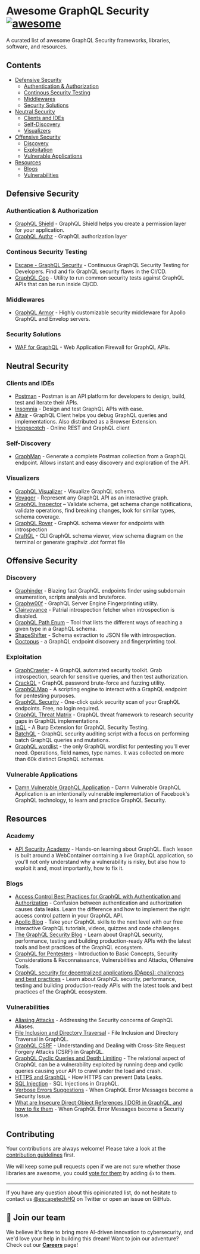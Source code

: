 <!--lint disable awesome-list-item awesome-toc-->

# Awesome GraphQL Security [![awesome](https://awesome.re/badge-flat2.svg)](https://awesome.re)

A curated list of awesome GraphQL Security frameworks, libraries, software, and resources.

## Contents

- [Defensive Security](#defensive-security)
  - [Authentication & Authorization](#authentication--authorization)
  - [Continous Security Testing](#continous-security-testing)
  - [Middlewares](#middlewares)
  - [Security Solutions](#security-solutions)
- [Neutral Security](#neutral-security)
  - [Clients and IDEs](#clients-and-ides)
  - [Self-Discovery](#self-discovery)
  - [Visualizers](#visualizers)
- [Offensive Security](#offensive-security)
  - [Discovery](#discovery)
  - [Exploitation](#exploitation)
  - [Vulnerable Applications](#vulnerable-applications)
- [Resources](#resources)
  - [Blogs](#blogs)
  - [Vulnerabilities](#vulnerabilities)

## Defensive Security

### Authentication & Authorization

- [GraphQL Shield](https://github.com/maticzav/graphql-shield) - GraphQL Shield helps you create a permission layer for your application.
- [GraphQL Authz](https://github.com/AstrumU/graphql-authz) - GraphQL authorization layer

### Continous Security Testing

- [Escape - GraphQL Security](https://escape.tech) - Continuous GraphQL Security Testing for Developers. Find and fix GraphQL security flaws in the CI/CD.
- [GraphQL Cop](https://github.com/dolevf/graphql-cop) - Utility to run common security tests against GraphQL APIs that can be run inside CI/CD.

### Middlewares

- [GraphQL Armor](https://github.com/Escape-Technologies/graphql-armor) - Highly customizable security middleware for Apollo GraphQL and Envelop servers.

### Security Solutions

- [WAF for GraphQL](https://lab.wallarm.com/api-security-solution/) - Web Application Firewall for GraphQL APIs.

## Neutral Security

### Clients and IDEs

- [Postman](https://www.postman.com/) - Postman is an API platform for developers to design, build, test and iterate their APIs.
- [Insomnia](https://insomnia.rest/) - Design and test GraphQL APIs with ease.
- [Altair](https://altairgraphql.dev/) - GraphQL Client helps you debug GraphQL queries and implementations. Also distributed as a Browser Extension.
- [Hoppscotch](https://github.com/hoppscotch/hoppscotch) - Online REST and GraphQL client

### Self-Discovery

- [GraphMan](https://github.com/Escape-Technologies/graphman) - Generate a complete Postman collection from a GraphQL endpoint. Allows instant and easy discovery and exploration of the API.

### Visualizers

- [GraphQL Visualizer](https://www.graphqlvisualizer.com) - Visualize GraphQL schema.
- [Voyager](https://github.com/IvanGoncharov/graphql-voyager) - Represent any GraphQL API as an interactive graph.
- [GraphQL Inspector](https://github.com/kamilkisiela/graphql-inspector) – Validate schema, get schema change notifications, validate operations, find breaking changes, look for similar types, schema coverage.
- [GraphQL Rover](https://github.com/Brbb/graphql-rover) - GraphQL schema viewer for endpoints with introspection
- [CraftQL](https://github.com/yamafaktory/craftql) - CLI GraphQL schema viewer, view schema diagram on the terminal or generate graphviz .dot format file

## Offensive Security

### Discovery

- [Graphinder](https://github.com/Escape-Technologies/graphinder) - Blazing fast GraphQL endpoints finder using subdomain enumeration, scripts analysis and bruteforce.
- [Graphw00f](https://github.com/dolevf/graphw00f) - GraphQL Server Engine Fingerprinting utility.
- [Clairvoyance](https://github.com/nikitastupin/clairvoyance) - Patrial introspection fetcher when introspection is disabled.
- [GraphQL Path Enum](https://gitlab.com/dee-see/graphql-path-enum) – Tool that lists the different ways of reaching a given type in a GraphQL schema.
- [ShapeShifter](https://github.com/szski/shapeshifter) - Schema extraction to JSON file with introspection.
- [Goctopus](https://github.com/Escape-Technologies/goctopus) - a GraphQL endpoint discovery and fingerprinting tool.

### Exploitation

- [GraphCrawler](https://github.com/gsmith257-cyber/GraphCrawler) - A GraphQL automated security toolkit. Grab introspection, search for sensitive queries, and then test authorization.
- [CrackQL](https://github.com/nicholasaleks/CrackQL) - GraphQL password brute-force and fuzzing utility.
- [GraphQLMap](https://github.com/swisskyrepo/GraphQLmap) - A scripting engine to interact with a GraphQL endpoint for pentesting purposes.
- [GraphQL.Security](https://graphql.security) - One-click quick security scan of your GraphQL endpoints. Free, no login required.
- [GraphQL Threat Matrix](https://github.com/nicholasaleks/graphql-threat-matrix) - GraphQL threat framework to research security gaps in GraphQL implementations.
- [InQL](https://github.com/doyensec/inql) - A Burp Extension for GraphQL Security Testing.
- [BatchQL](https://github.com/assetnote/batchql) - GraphQL security auditing script with a focus on performing batch GraphQL queries and mutations.
- [GraphQL wordlist](https://github.com/Escape-Technologies/graphql-wordlist) - the only GraphQL wordlist for pentesting you'll ever need. Operations, field names, type names. It was collected on more than 60k distinct GraphQL schemas.

### Vulnerable Applications

- [Damn Vulnerable GraphQL Application](https://github.com/dolevf/Damn-Vulnerable-GraphQL-Application) - Damn Vulnerable GraphQL Application is an intentionally vulnerable implementation of Facebook's GraphQL technology, to learn and practice GraphQL Security. 

## Resources

### Academy

- [API Security Academy](https://escape.tech/academy/) - Hands-on learning about GraphQL. Each lesson is built around a WebContainer containing a live GraphQL application, so you'll not only understand why a vulnerability is risky, but also how to exploit it and, most importantly, how to fix it.

### Blogs

- [Access Control Best Practices for GraphQL with Authentication and Authorization](https://blog.escape.tech/authentication-authorization-access-control/) - Confusion between authentication and authorization causes data leaks. Learn the difference and how to implement the right access control pattern in your GraphQL API.
- [Apollo Blog](https://www.apollographql.com/blog/graphql/security/9-ways-to-secure-your-graphql-api-security-checklist/) - Take your GraphQL skills to the next level with our free interactive GraphQL tutorials, videos, quizzes and code challenges.
- [The GraphQL Security Blog](https://blog.escape.tech/9-graphql-security-best-practices/) - Learn about GraphQL security, performance, testing and building production-ready APIs with the latest tools and best practices of the GraphQL ecosystem.
- [GraphQL for Pentesters](https://www.acceis.fr/graphql-for-pentesters/) - Introduction to Basic Concepts, Security Considerations & Reconnaissance, Vulnerabilities and Attacks, Offensive Tools.
- [GraphQL security for decentralized applications (DApps): challenges and best practices](https://escape.tech/blog/graphql-security-for-dapps/) - Learn about GraphQL security, performance, testing and building production-ready APIs with the latest tools and best practices of the GraphQL ecosystem.



### Vulnerabilities

- [Aliasing Attacks](https://blog.escape.tech/graphql-batch-attacks-cause-dos/) - Addressing the Security concerns of GraphQL Aliases.
- [File Inclusion and Directory Traversal](https://blog.escape.tech/file-inclusion-directory-traversal-graphql/) - File Inclusion and Directory Traversal in GraphQL.
- [GraphQL CSRF](https://blog.escape.tech/understanding-and-dealing-with-cross-site-request-forgery-attacks/) - Understanding and Dealing with Cross-Site Request Forgery Attacks (CSRF) in GraphQL.
- [GraphQL Cyclic Queries and Depth Limiting](https://blog.escape.tech/cyclic-queries-and-depth-limit/) - The relational aspect of GraphQL can be a vulnerability exploited by running deep and cyclic queries causing your API to crawl under the load and crash.
- [HTTPS and GraphQL](https://blog.escape.tech/prevent-data-leaks-with-https/) - How HTTPS can prevent Data Leaks.
- [SQL Injection](https://blog.escape.tech/sql-injection-in-graphql/) - SQL Injections in GraphQL.
- [Verbose Errors Suggestions](https://blog.escape.tech/graphql-verbose-error-suggestions/) - When GraphQL Error Messages become a Security Issue.
- [What are Insecure Direct Object References (IDOR) in GraphQL, and how to fix them](https://escape.tech/blog/idor-in-graphql/) - When GraphQL Error Messages become a Security Issue.

## Contributing

Your contributions are always welcome! Please take a look at the [contribution guidelines](https://github.com/Escape-Technologies/awesome-graphql-security/blob/main/CONTRIBUTING.md) first.

We will keep some pull requests open if we are not sure whether those libraries are awesome, you could [vote for them](https://github.com/Escape-Technologies/awesome-graphql-security/pulls) by adding :+1: to them.

---

If you have any question about this opinionated list, do not hesitate to contact us [@escapetechHQ](https://twitter.com/escapetechHQ) on Twitter or open an issue on GitHub.

## 🤝 Join our team  

We believe it's time to bring more AI-driven innovation to cybersecurity, and we'd love your help in building this dream! Want to join our adventure? Check out our [**Careers**](https://jobs.escape.tech) page!
